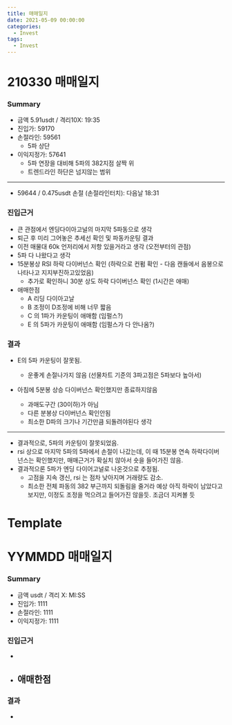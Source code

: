 ```yaml
---
title: 매매일지
date: 2021-05-09 00:00:00
categories:
  - Invest
tags:
  - Invest
---
```


# 210330 매매일지
### Summary
- 금액 5.91usdt / 격리10X: 19:35
- 진입가: 59170
- 손절라인: 59561
  - 5파 상단
- 이익지정가: 57641 
  - 5파 연장을 대비해 5파의 382지점 살짝 위
  - 트렌드라인 하단은 넘지않는 범위
---
- 59644 / 0.475usdt 손절 (손절라인터치): 다음날 18:31

### 진입근거
- 큰 관점에서 엔딩다이아고널의 마지막 5파동으로 생각
- 퇴근 후 미리 그어놓은 추세선 확인 및 파동카운팅 결과
- 이전 매물대 60k 언저리에서 저항 있을거라고 생각 (오전부터의 관점)
- 5파 다 나왔다고 생각
- 15분봉상 RSI 하락 다이버넌스 확인 (하락으로 컨펌 확인 - 다음 캔들에서 음봉으로 나타나고 지지부진하고있었음)
  - 추가로 확인하니 30분 상도 하락 다이버넌스 확인 (1시간은 애매)
- 애매한점
  - A 리딩 다이아고날
  - B 조정이 D조정에 비해 너무 짧음
  - C 의 1파가 카운팅이 애매함 (임펄스?)
  - E 의 5파가 카운팅이 애매함 (임펄스가 다 안나옴?)


### 결과
- E의 5파 카운팅이 잘못됨.
  - 운좋게 손절나가지 않음 (선물차트 기준의 3파고점은 5파보다 높아서)

- 아침에 5분봉 상승 다이버넌스 확인했지만 종료하지않음  
  - 과매도구간 (30이하)가 아님  
  - 다른 분봉상 다이버넌스 확인안됨  
  - 최소한 D파의 크기나 기간만큼 되돌려야된다 생각

---

- 결과적으로, 5파의 카운팅이 잘못되었음.
- rsi 상으로 마지막 5파의 5파에서 손절이 나갔는데, 이 때 15분봉 연속 하락다이버넌스는 확인했지만, 매매근거가 확실치 않아서 숏을 들어가진 않음. 
- 결과적으론 5파가 엔딩 다이어고널로 나온것으로 추정됨.
  - 고점을 지속 갱신, rsi 는 점차 낮아지며 거래량도 감소.
  - 최소한 전체 파동의 382 부근까지 되돌림을 줄거라 예상 아직 하락이 남았다고 보지만, 이정도 조정을 먹으려고 들어가진 않을듯. 조금더 지켜볼 듯





# Template
# YYMMDD 매매일지
### Summary
- 금액 usdt / 격리 X: MI:SS
- 진입가: 1111
- 손절라인: 1111
- 이익지정가: 1111 

### 진입근거
- 
- 애매한점
  - 

### 결과
- 


